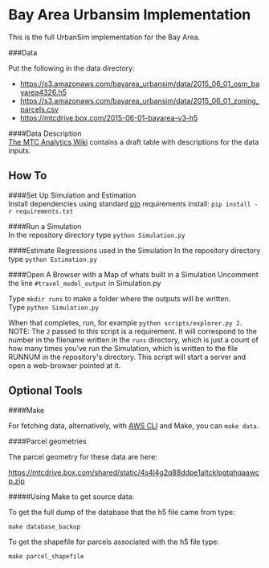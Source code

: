 Bay Area Urbansim Implementation
=======

This is the full UrbanSim implementation for the Bay Area.

###Data

Put the following in the data directory:

* https://s3.amazonaws.com/bayarea_urbansim/data/2015_06_01_osm_bayarea4326.h5  
* https://s3.amazonaws.com/bayarea_urbansim/data/2015_06_01_zoning_parcels.csv  
* https://mtcdrive.box.com/2015-06-01-bayarea-v3-h5  

####Data Description  
[The MTC Analytics Wiki](http://analytics.mtc.ca.gov/foswiki/UrbanSimTwo/InputFiles?validation_key=0301bd909f2a02c80cb5e315fec942d8) contains a draft table with descriptions for the data inputs. 

How To 
------
####Set Up Simulation and Estimation  
Install dependencies using standard [pip](https://pip.pypa.io/en/latest/user_guide.html#requirements-files) requirements install:
`pip install -r requirements.txt` 

####Run a Simulation  
In the repository directory type `python Simulation.py`  

####Estimate Regressions used in the Simulation
In the repository directory type `python Estimation.py`  

####Open A Browser with a Map of whats built in a Simulation
Uncomment the line `#travel_model_output` in Simulation.py  

Type `mkdir runs` to make a folder where the outputs will be written.  
Type `python Simulation.py`

When that completes, run, for example `python scripts/explorer.py 2`. NOTE: The `2` passed to this script is a requirement. It will correspond to the number in the filename written in the `runs` directory, which is just a count of how many times you've run the Simulation, which is written to the file RUNNUM in the repository's directory. This script will start a server and open a web-browser pointed at it.  

Optional Tools
--------------
####Make

For fetching data, alternatively, with [AWS CLI](https://aws.amazon.com/cli/) and Make, you can 
`make data`.

####Parcel geometries

The parcel geometry for these data are here:

https://mtcdrive.box.com/shared/static/4s4l4g2q88ddpe1altcklpgtqhqaawcp.zip

#####Using Make to get source data:

To get the full dump of the database that the h5 file came from type:

`make database_backup`

To get the shapefile for parcels associated with the h5 file type:

`make parcel_shapefile`
